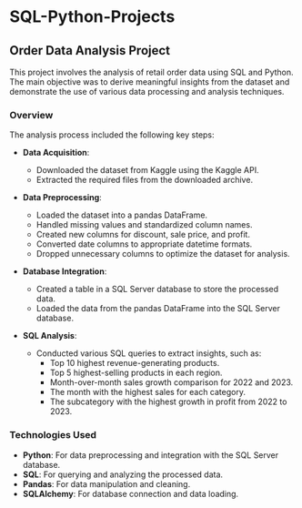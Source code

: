 # SQL-Python-Projects

## Order Data Analysis Project

This project involves the analysis of retail order data using SQL and Python. The main objective was to derive meaningful insights from the dataset and demonstrate the use of various data processing and analysis techniques.

### Overview

The analysis process included the following key steps:

- **Data Acquisition**:
  - Downloaded the dataset from Kaggle using the Kaggle API.
  - Extracted the required files from the downloaded archive.

- **Data Preprocessing**:
  - Loaded the dataset into a pandas DataFrame.
  - Handled missing values and standardized column names.
  - Created new columns for discount, sale price, and profit.
  - Converted date columns to appropriate datetime formats.
  - Dropped unnecessary columns to optimize the dataset for analysis.

- **Database Integration**:
  - Created a table in a SQL Server database to store the processed data.
  - Loaded the data from the pandas DataFrame into the SQL Server database.

- **SQL Analysis**:
  - Conducted various SQL queries to extract insights, such as:
    - Top 10 highest revenue-generating products.
    - Top 5 highest-selling products in each region.
    - Month-over-month sales growth comparison for 2022 and 2023.
    - The month with the highest sales for each category.
    - The subcategory with the highest growth in profit from 2022 to 2023.

### Technologies Used

- **Python**: For data preprocessing and integration with the SQL Server database.
- **SQL**: For querying and analyzing the processed data.
- **Pandas**: For data manipulation and cleaning.
- **SQLAlchemy**: For database connection and data loading.

